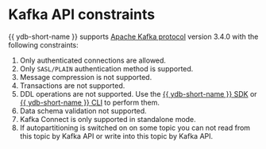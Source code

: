 # Kafka API constraints

{{ ydb-short-name }} supports [Apache Kafka protocol](https://kafka.apache.org/protocol.html) version 3.4.0 with the following constraints:

1. Only authenticated connections are allowed.
2. Only `SASL/PLAIN` authentication method is supported.
3. Message compression is not supported.
4. Transactions are not supported.
5. DDL operations are not supported. Use the [{{ ydb-short-name }} SDK](../ydb-sdk/index.md) or [{{ ydb-short-name }} CLI](../ydb-cli/index.md) to perform them.
6. Data schema validation not supported.
7. Kafka Connect is only supported in standalone mode.
8. If autopartitioning is switched on on some topic you can not read from this topic by Kafka API or write into this topic by Kafka API.